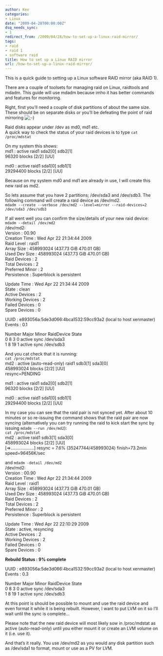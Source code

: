 ```yaml
---
author: Kev
categories:
- Linux
date: "2009-04-28T00:00:00Z"
dsq_needs_sync:
- 1
redirect_from: /2009/04/28/how-to-set-up-a-linux-raid-mirror/
tags:
- raid
- raid 1
- software raid
title: How to set up a Linux RAID mirror
url: /how-to-set-up-a-linux-raid-mirror/
---
```

This is a quick guide to setting up a Linux software RAID mirror (aka RAID 1).

There are a couple of toolsets for managing raid on Linux, raidtools and mdadm. This guide will use mdadm because imho it has better commands and features for monitoring.

Right, first you&#8217;ll need a couple of disk partitions of about the same size. These should be on separate disks or you&#8217;ll be defeating the point of raid mirroring <img src="http://www.kevssite.com/wp-includes/images/smilies/icon_wink.gif" alt=";-)" class="wp-smiley" />  
<!--more-->

  
Raid disks appear under /dev as md0, md1 etc.  
A quick way to check the status of your raid devices is to type `cat /proc/mdstat`

On my system this shows:  
md1 : active raid1 sda2[0] sdb2[1]  
96320 blocks \[2/2\] \[UU\]

md0 : active raid1 sda1[0] sdb1[1]  
29294400 blocks \[2/2\] \[UU\]

Because on my system md0 and md1 are already in use, I will create this new raid as md2.

So lets assume that you have 2 partitions; /dev/sda3 and /dev/sdb3. The following command will create a raid device as /dev/md2.  
`mdadm --create --verbose /dev/md2 --level=mirror --raid-devices=2 /dev/sda3 /dev/sdb3`

If all went well you can confirm the size/details of your new raid device:  
`mdadm --detail /dev/md2`  
/dev/md2:  
Version : 00.90  
Creation Time : Wed Apr 22 21:34:44 2009  
Raid Level : raid1  
Array Size : 458993024 (437.73 GiB 470.01 GB)  
Used Dev Size : 458993024 (437.73 GiB 470.01 GB)  
Raid Devices : 2  
Total Devices : 2  
Preferred Minor : 2  
Persistence : Superblock is persistent

Update Time : Wed Apr 22 21:34:44 2009  
State : clean  
Active Devices : 2  
Working Devices : 2  
Failed Devices : 0  
Spare Devices : 0

UUID : e893056a:5de3d066:4bca1532:59cc93a2 (local to host xenmaster)  
Events : 0.1

Number Major Minor RaidDevice State  
0 8 3 0 active sync /dev/sda3  
1 8 19 1 active sync /dev/sdb3

And you cat check that it is running:  
`cat /proc/mdstat`  
md2 : active (auto-read-only) raid1 sdb3[1] sda3[0]  
458993024 blocks \[2/2\] \[UU\]  
resync=PENDING

md1 : active raid1 sda2[0] sdb2[1]  
96320 blocks \[2/2\] \[UU\]

md0 : active raid1 sda1[0] sdb1[1]  
29294400 blocks \[2/2\] \[UU\]

In my case you can see that the raid pair is not synced yet. After about 10 minutes or so re-issuing the command shows that the raid pair are now syncing (alternatively you can try running the raid to kick start the sync by issuing `mdadm --run /dev/md2`):  
`cat /proc/mdstat`  
md2 : active raid1 sdb3[1] sda3[0]  
458993024 blocks \[2/2\] \[UU\]  
[=>...................] resync = 7.6% (35247744/458993024) finish=73.2min speed=96456K/sec

and `mdadm -detail /dev/md2`  
/dev/md2:  
Version : 00.90  
Creation Time : Wed Apr 22 21:34:44 2009  
Raid Level : raid1  
Array Size : 458993024 (437.73 GiB 470.01 GB)  
Used Dev Size : 458993024 (437.73 GiB 470.01 GB)  
Raid Devices : 2  
Total Devices : 2  
Preferred Minor : 2  
Persistence : Superblock is persistent

Update Time : Wed Apr 22 22:10:29 2009  
State : active, resyncing  
Active Devices : 2  
Working Devices : 2  
Failed Devices : 0  
Spare Devices : 0

**Rebuild Status : 9% complete**

UUID : e893056a:5de3d066:4bca1532:59cc93a2 (local to host xenmaster)  
Events : 0.3

Number Major Minor RaidDevice State  
0 8 3 0 active sync /dev/sda3  
1 8 19 1 active sync /dev/sdb3

At this point is should be possible to mount and use the raid device and even format it while it is being rebuilt. However, I want to put LVM on it so I&#8217;ll wait until the sync is complete&#8230;

Please note that the new raid device will most likely sow in /proc/mdstat as active (auto-read-only) until you either mount it or create an LVM volume on it (i.e. use it).

And that&#8217;s it really. You use /dev/md2 as you would any disk partition such as /dev/sda1 to format, mount or use as a PV for LVM.